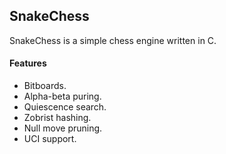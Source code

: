 ## SnakeChess

SnakeChess is a simple chess engine written in C.

#### Features

* Bitboards.
* Alpha-beta puring.
* Quiescence search.
* Zobrist hashing.
* Null move pruning.
* UCI support.